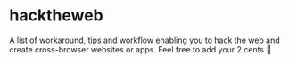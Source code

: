 # hacktheweb
A list of workaround, tips and workflow enabling you to hack the web and create cross-browser websites or apps. Feel free to add your 2 cents 🤘
